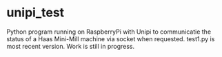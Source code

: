 # unipi_test
Python program running on RaspberryPi with Unipi to communicatie the status of a Haas Mini-Mill machine via socket when requested.
test1.py is most recent version.
Work is still in progress.
